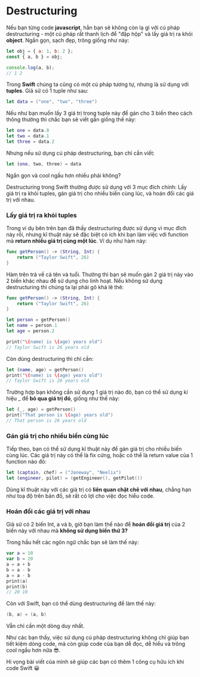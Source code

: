 # Destructuring
Nếu bạn từng code **javascript**, hẳn bạn sẽ không còn lạ gì với cú pháp destructuring - một cú pháp rất thanh lịch để "đập hộp" và lấy giá trị ra khỏi **object**. Ngắn gọn, sạch đẹp, trông giống như này:
```javascript
let obj = { a: 1, b: 2 };
const { a, b } = obj;

console.log(a, b);
// 1 2
```

Trong **Swift** chúng ta cũng có một cú pháp tương tự, nhưng là sử dụng với **tuples**. Giả sử có 1 tuple như sau:
```swift
let data = ("one", "two", "three")
```
Nếu như bạn muốn lấy 3 giá trị trong tuple này để gán cho 3 biến theo cách thông thường thì chắc bạn sẽ viết gần giống thế này:
```swift
let one = data.0 
let two = data.1 
let three = data.2
```

Nhưng nếu sử dụng cú pháp destructuring, bạn chỉ cần viết:
```swift
let (one, two, three) = data
```

Ngắn gọn và cool ngầu hơn nhiều phải không?

Destructuring trong Swift thường được sử dụng với 3 mục đích chính: Lấy giá trị ra khỏi tuples, gán giá trị cho nhiều biến cùng lúc, và hoán đổi các giá trị với nhau.

### Lấy giá trị ra khỏi tuples
Trong ví dụ bên trên bạn đã thấy destructuring được sử dụng vì mục đích này rồi, nhưng kĩ thuật này sẽ đặc biệt có ích khi bạn làm việc với function mà **return nhiều giá trị cùng một lúc**. Ví dụ như hàm này:
```swift
func getPerson() -> (String, Int) { 
    return ("Taylor Swift", 26) 
}
```

Hàm trên trả về cả tên và tuổi. Thường thì bạn sẽ muốn gán 2 giá trị này vào 2 biến khác nhau để sử dụng cho linh hoạt. Nếu không sử dụng destructuring thì chúng ta lại phải gõ khá lê thê:
```swift
func getPerson() -> (String, Int) { 
    return ("Taylor Swift", 26) 
}

let person = getPerson()
let name = person.1
let age = person.2

print("\(name) is \(age) years old")
// Taylor Swift is 26 years old
```

Còn dùng destructuring thì chỉ cần:
```swift
let (name, age) = getPerson() 
print("\(name) is \(age) years old")
// Taylor Swift is 26 years old
```

Trường hợp bạn không cần sử dụng 1 giá trị nào đó, bạn có thể sử dụng kí hiệu _ để **bỏ qua giá trị đó**, giống như thế này:
```swift
let (_, age) = getPerson()
print("That person is \(age) years old")
// That person is 26 years old
```

### Gán giá trị cho nhiều biến cùng lúc
Tiếp theo, bạn có thể sử dụng kĩ thuật này để gán giá trị cho nhiều biến cùng lúc. Các giá trị này có thể là fix cứng, hoặc có thể là return value của 1 function nào đó:
```swift
let (captain, chef) = ("Janeway", "Neelix")
let (engineer, pilot) = (getEngineer(), getPilot())
```
Dùng kĩ thuật này với các giá trị có **liên quan chặt chẽ với nhau**, chẳng hạn như toạ độ trên bản đồ, sẽ rất có lợi cho việc đọc hiểu code.

### Hoán đổi các giá trị với nhau

Giả sử có 2 biến Int, a và b, giờ bạn làm thế nào để **hoán đổi giá trị** của 2 biến này với nhau mà **không sử dụng biến thứ 3?**

Trong hầu hết các ngôn ngữ chắc bạn sẽ làm thế này:
```swift
var a = 10 
var b = 20
a = a + b 
b = a - b 
a = a - b
print(a)
print(b)
// 20 10
```

Còn với Swift, bạn có thể dùng destructuring để làm thế này:
```swift
(b, a) = (a, b)
```

Vẫn chỉ cần một dòng duy nhất.

Như các bạn thấy, việc sử dụng cú pháp destructuring không chỉ giúp bạn tiết kiệm dòng code, mà còn giúp code của bạn dễ đọc, dễ hiểu và trông cool ngầu hơn nữa :sunglasses:.

Hi vọng bài viết của mình sẽ giúp các bạn có thêm 1 công cụ hữu ích khi code Swift  :grinning: